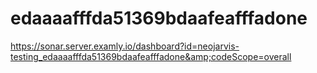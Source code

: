 # edaaaafffda51369bdaafeafffadone
https://sonar.server.examly.io/dashboard?id=neojarvis-testing_edaaaafffda51369bdaafeafffadone&amp;codeScope=overall

